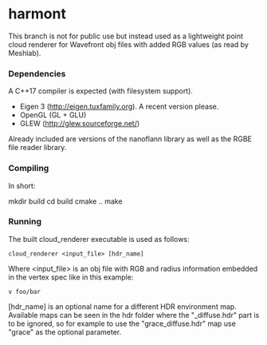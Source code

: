 harmont
=======

This branch is not for public use but instead used as a lightweight point cloud renderer for Wavefront obj files with added RGB values (as read by Meshlab).

### Dependencies ###

A C++17 compiler is expected (with filesystem support).

- Eigen 3 (http://eigen.tuxfamily.org). A recent version please.
- OpenGL (GL + GLU)
- GLEW (http://glew.sourceforge.net/)

Already included are versions of the nanoflann library as well as the RGBE file reader library.

### Compiling ###

In short:

mkdir build
cd build
cmake ..
make

### Running ###

The built cloud_renderer executable is used as follows:

    cloud_renderer <input_file> [hdr_name]

Where <input_file> is an obj file with RGB and radius information embedded in the vertex spec like in this example:

    v foo/bar

[hdr_name] is an optional name for a different HDR environment map. Available maps can be seen in the hdr folder where the "\_diffuse.hdr" part is to be ignored, so for example to use the "grace_diffuse.hdr" map use "grace" as the optional parameter.
